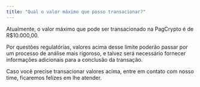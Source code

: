 ```yaml
---
title: "Qual o valor máximo que posso transacionar?"
---
```


Atualmente, o valor máximo que pode ser transacionado na PagCrypto é de R$10.000,00.

Por questões regulatórias, valores acima desse limite poderão passar por um processo de análise mais rigoroso, e talvez será necessário fornecer informações adicionais para a conclusão da transação.

Caso você precise transacionar valores acima, entre em contato com nosso time, ficaremos felizes em lhe atender.
